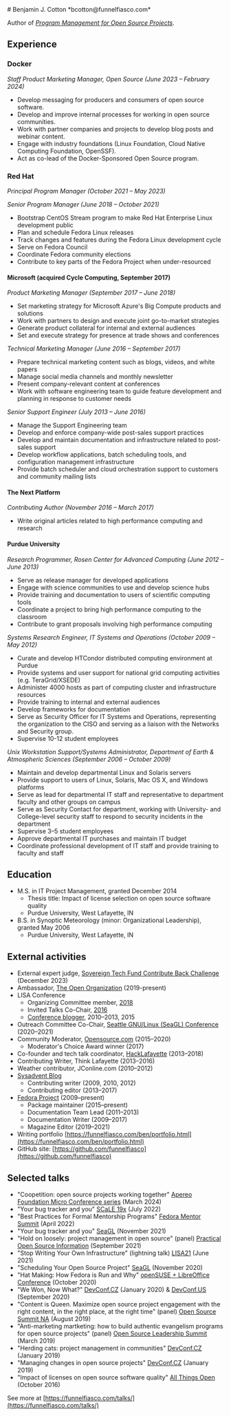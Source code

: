 <meta http-equiv="Content-Type" content="text/html; charset=utf-8" />
# Benjamin J. Cotton
*bcotton@funnelfiasco.com*

Author of [*Program Management for Open Source Projects*](https://pragprog.com/titles/bcosp/program-management-for-open-source-projects/).

## Experience

### Docker
*Staff Product Marketing Manager, Open Source (June 2023 – February 2024)*

* Develop messaging for producers and consumers of open source software.
* Develop and improve internal processes for working in open source communities.
* Work with partner companies and projects to develop blog posts and webinar content.
* Engage with industry foundations (Linux Foundation, Cloud Native Computing Foundation, OpenSSF).
* Act as co-lead of the Docker-Sponsored Open Source program.

### Red Hat
*Principal Program Manager (October 2021 – May 2023)*

*Senior Program Manager (June 2018 – October 2021)*

* Bootstrap CentOS Stream program to make Red Hat Enterprise Linux development public
* Plan and schedule Fedora Linux releases
* Track changes and features during the Fedora Linux development cycle
* Serve on Fedora Council
* Coordinate Fedora community elections
* Contribute to key parts of the Fedora Project when under-resourced

#### Microsoft (acquired Cycle Computing, September 2017)
*Product Marketing Manager (September 2017 – June 2018)*

* Set marketing strategy for Microsoft Azure's Big Compute products and solutions
* Work with partners to design and execute joint go-to-market strategies
* Generate product collateral for internal and external audiences
* Set and execute strategy for presence at trade shows and conferences

*Technical Marketing Manager (June 2016 – September 2017)*

* Prepare technical marketing content such as blogs, videos, and white papers
* Manage social media channels and monthly newsletter
* Present company-relevant content at conferences
* Work with software engineering team to guide feature development and planning in response to customer needs

*Senior Support Engineer (July 2013 – June 2016)*

* Manage the Support Engineering team
* Develop and enforce company-wide post-sales support practices
* Develop and maintain documentation and infrastructure related to post-sales support
* Develop workflow applications, batch scheduling tools, and configuration management infrastructure
* Provide batch scheduler and cloud orchestration support to customers and community mailing lists

#### The Next Platform
*Contributing Author (November 2016 – March 2017)*

* Write original articles related to high performance computing and research

#### Purdue University
*Research Programmer, Rosen Center for Advanced Computing (June 2012 – June 2013)*

* Serve as release manager for developed applications
* Engage with science communities to use and develop science hubs
* Provide training and documentation to users of scientific computing tools
* Coordinate a project to bring high performance computing to the classroom
* Contribute to grant proposals involving high performance computing

*Systems Research Engineer, IT Systems and Operations (October 2009 – May 2012)*

* Curate and develop HTCondor distributed computing environment at Purdue
* Provide systems and user support for national grid computing activities (e.g. TeraGrid/XSEDE)
* Administer 4000 hosts as part of computing cluster and infrastructure resources
* Provide training to internal and external audiences
* Develop frameworks for documentation
* Serve as Security Officer for IT Systems and Operations, representing the organization to the CISO and serving as a liaison with the Networks and Security group.
* Supervise 10-12 student employees

*Unix Workstation Support/Systems Administrator, Department of Earth & Atmospheric Sciences (September 2006 – October 2009)*

* Maintain and develop departmental Linux and Solaris servers
* Provide support to users of Linux, Solaris, Mac OS X, and Windows platforms
* Serve as lead for departmental IT staff and representative to department faculty and other groups on campus
* Serve as Security Contact for department, working with University- and College-level security staff to respond to security incidents in the department
* Supervise 3–5 student employees
* Approve departmental IT purchases and maintain IT budget
* Coordinate professional development of IT staff and provide training to faculty and staff

## Education
* M.S. in IT Project Management, granted December 2014
     * Thesis title: Impact of license selection on open source software quality
     * Purdue University, West Lafayette, IN
* B.S. in Synoptic Meteorology (minor: Organizational Leadership), granted May 2006
     * Purdue University, West Lafayette, IN

## External activities

<!-- * Author, [*Program Management for Open Source Projects*](https://pragprog.com/titles/bcosp/program-management-for-open-source-projects/) (The Pragmatic Bookshelf, 2022) -->
* External expert judge, [Sovereign Tech Fund Contribute Back Challenge](https://www.sovereigntechfund.de/programs/challenges) (December 2023)
* Ambassador, [The Open Organization][openorg] (2019-present)
* LISA Conference
    * Organizing Committee member, [2018][lisa18]
    * Invited Talks Co-Chair, [2016][lisa16]
    * [Conference blogger][lisablog], 2010–2013, 2015
* Outreach Committee Co-Chair, [Seattle GNU/Linux (SeaGL) Conference][seagl] (2020–2021)
* Community Moderator, [Opensource.com][OSDC] (2015–2020)
    * Moderator's Choice Award winner (2017)
* Co-founder and tech talk coordinator, [HackLafayette][hacklafayette] (2013–2018)
* Contributing Writer, Think Lafayette (2013–2016)
* Weather contributor, JConline.com (2010–2012)
* [Sysadvent Blog][sysadvent]
    * Contributing writer (2009, 2010, 2012)
    * Contributing editor (2013–2017)
* [Fedora Project][fedora] (2009–present)
    * Package maintainer (2015–present)
    * Documentation Team Lead (2011–2013)
    * Documentation Writer (2009–2017)
    * Magazine Editor (2019–2021)
* Writing portfolio [https://funnelfiasco.com/ben/portfolio.html](https://funnelfiasco.com/ben/portfolio.html)
* GitHub site: [https://github.com/funnelfiasco](https://github.com/funnelfiasco)

## Selected talks
* "Coopetition: open source projects working together" [Apereo Foundation Micro Conference series](https://apereo.civicrm.org/civicrm/event/info?reset=1&id=289) (March 2024)
* "Your bug tracker and you" [SCaLE 19x](https://www.socallinuxexpo.org/scale/19x/presentations/your-bug-tracker-and-you) (July 2022)
* "Best Practices for Formal Mentorship Programs" [Fedora Mentor Summit](https://youtu.be/NdGOXmeszxU) (April 2022)
* "Your bug tracker and you" [SeaGL](https://seagl.org/archive/2021/your-bug-tracker-and-you) (November 2021)
* "Hold on loosely: project management in open source" (panel) [Practical Open Source Information](https://eventyay.com/e/e7dfbfc4) (September 2021)
* "Stop Writing Your Own Infrastructure" (lightning talk) [LISA21][lisa21] (June 2021)
* "Scheduling Your Open Source Project" [SeaGL][seagl2020] (November 2020)
* "Hat Making: How Fedora is Run and Why" [openSUSE + LibreOffice Conference][oslo2020] (October 2020)
* "We Won, Now What?" [DevConf.CZ][devconfcz2020] (January 2020) & [DevConf.US][devconfus2020] (September 2020)
* "Content is Queen. Maximize open source project engagement with the right content, in the right place, at the right time" (panel) [Open Source Summit NA][ossna2019] (August 2019)
* "Anti-marketing martketing: how to build authentic evangelism programs for open source projects" (panel) [Open Source Leadership Summit](osls2019) (March 2019)
* "Herding cats: project management in communities" [DevConf.CZ][devconfcz2019b] (January 2019)
* "Managing changes in open source projects" [DevConf.CZ][devconfcz2019a] (January 2019)
* "Impact of licenses on open source software quality" [All Things Open][ato2016] (October 2016)

See more at [https://funnelfiasco.com/talks/](https://funnelfiasco.com/talks/)

[lisablog]: http://usenix.org/blog
[lisa16]: http://usenix.org/conference/lisa16
[lisa18]: http://usenix.org/conference/lisa18
[sysadvent]: http://sysadvent.blogspot.com/
[fedora]: http://fedoraproject.org
[condorweek11]: http://www.cs.wisc.edu/condor/CondorWeek2011/
[condorweek12]: http://www.cs.wisc.edu/condor/CondorWeek2012/
[xsede12]: https://www.xsede.org/web/xsede12/
[osgcicw12]: https://indico.fnal.gov/conferenceTimeTable.py?confId=5927
[gca13]: http://www.world-academy-of-science.org/worldcomp13/ws/conferences/gca13
[sesa13]: https://www.usenix.org/conference/sesa13
[osdc]: http://opensource.com
[seagl]: https://seagl.org
[hacklafayette]: http://hacklafayette.com
[htcondorweek15]: http://research.cs.wisc.edu/htcondor/HTCondorWeek2015/presentations/CottonB_CycleComputing.pdf
[htcondorweek16]: http://research.cs.wisc.edu/htcondor/HTCondorWeek2016/presentations/CycleComputing.pdf
[ato2016]: https://allthingsopen.org/2016/
[openorg]: https://opensource.com/open-organization
[lafeats]: https://www.lafayette-eats.com
[devconfcz2019a]: http://devconf.info
[devconfcz2019b]: https://www.youtube.com/watch?v=UtXI5QpH4Tc
[lisa21]: https://www.usenix.org/conference/lisa21/presentation/cotton
[seagl2020]: https://osem.seagl.org/conferences/seagl2020/program/proposals/752
[oslo2020]: https://events.opensuse.org/conferences/oSLO/program/proposals/3169
[devconfcz2020]: https://www.youtube.com/watch?v=2K8JgY842CQ
[devconfus2020]: https://www.youtube.com/watch?v=KjqtJrE6KR8
[ossna2019]: https://ossna19.sched.com/event/PUS3/panel-discussion-content-is-queen-maximize-open-source-project-engagement-with-the-right-content-in-the-right-place-at-the-right-time-jennifer-lankford-lankford-communications-amanda-katona-vmware-ben-cotton-red-hat-and-kim-mcmahon-cloud-nativ
[osls2019]: https://sched.co/LG6H
